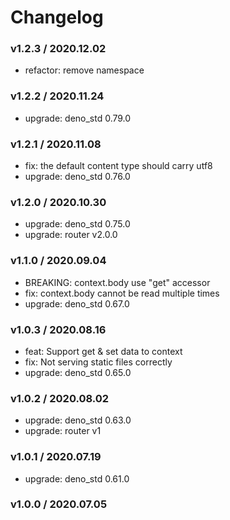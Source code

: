 # Changelog

### v1.2.3 / 2020.12.02

- refactor: remove namespace

### v1.2.2 / 2020.11.24

- upgrade: deno_std 0.79.0

### v1.2.1 / 2020.11.08

- fix: the default content type should carry utf8
- upgrade: deno_std 0.76.0

### v1.2.0 / 2020.10.30

- upgrade: deno_std 0.75.0
- upgrade: router v2.0.0

### v1.1.0 / 2020.09.04

- BREAKING: context.body use "get" accessor
- fix: context.body cannot be read multiple times
- upgrade: deno_std 0.67.0

### v1.0.3 / 2020.08.16

- feat: Support get & set data to context
- fix: Not serving static files correctly
- upgrade: deno_std 0.65.0

### v1.0.2 / 2020.08.02

- upgrade: deno_std 0.63.0
- upgrade: router v1

### v1.0.1 / 2020.07.19

- upgrade: deno_std 0.61.0

### v1.0.0 / 2020.07.05
